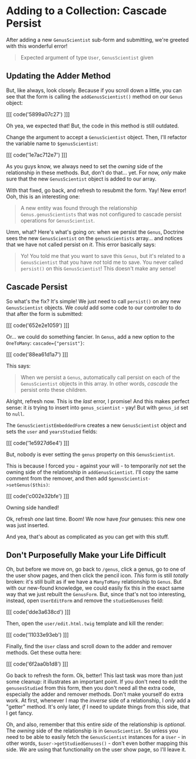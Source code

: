 # Adding to a Collection: Cascade Persist

After adding a new `GenusScientist` sub-form and submitting, we're greeted with
this wonderful error!

> Expected argument of type `User`, `GenusScientist` given

## Updating the Adder Method

But, like always, look closely. Because if you scroll down a little, you can see
that the form is calling the `addGenusScientist()` method on our `Genus` object:

[[[ code('5899a07c27') ]]]

Oh yea, we expected that! But, the code in this method is still outdated.

Change the argument to accept a `GenusScientist` object. Then, I'll refactor the variable
name to `$genusScientist`:

[[[ code('1e7ac712e7') ]]]

As you guys know, we always need to set the *owning* side of the relationship in
these methods. But, don't do that... yet. For now, *only* make sure that the new
`GenusScientist` object is added to our array.

With that fixed, go back, and refresh to resubmit the form. Yay! New error! Ooh,
this is an interesting one:

> A new entity was found through the relationship `Genus.genusScientists` that
> was not configured to cascade persist operations for `GenusScientist`.

Umm, what? Here's what's going on: when we persist the `Genus`, Doctrine sees the
new `GenusScientist` on the `genusScientists` array... and notices that we have
not called persist on *it*. This error basically says:

> Yo! You told me that you want to save this `Genus`, but it's related to a
> `GenusScientist` that you have *not* told me to save. You never called `persist()`
> on this `GenusScientist`! This doesn't make any sense!

## Cascade Persist

So what's the fix? It's simple! We just need to call `persist()` on any new `GenusScientist`
objects. We *could* add some code to our controller to do that after the form is
submitted:

[[[ code('652e2e1059') ]]]

Or... we could do something fancier. In `Genus`, add a new option to the `OneToMany`:
`cascade={"persist"}`:

[[[ code('88ea61d1a7') ]]]

This says: 

> When we persist a `Genus`, automatically call persist on each of the `GenusScientist`
> objects in this array. In other words, *cascade* the persist onto these children.

Alright, refresh now. This is the *last* error, I promise! And this makes perfect
sense: it *is* trying to insert into `genus_scientist` - yay! But with `genus_id`
set to `null`.

The `GenusScientistEmbeddedForm` creates a new `GenusScientist` object and sets
the `user` and `yearsStudied` fields:

[[[ code('1e5927d6e4') ]]]

But, nobody is ever setting the `genus` property on this `GenusScientist`.

This is because I forced you - against your will - to temporarily *not* set the
owning side of the relationship in `addGenusScientist`. I'll copy the same comment
from the remover, and then add `$genusScientist->setGenus($this)`:

[[[ code('c002e32bfe') ]]]

Owning side handled!

Ok, refresh *one* last time. Boom! We now have *four* genuses: this new one
was just inserted.

And yea, that's about as complicated as you can get with this stuff.

## Don't Purposefully Make your Life Difficult

Oh, but before we move on, go back to `/genus`, click a genus, go to one of the user
show pages, and then click the pencil icon. *This* form is still *totally* broken:
it's still built as if we have a `ManyToMany` relationship to `Genus`. But with our
new-found knowledge, we could easily fix this in the exact same way that we just
rebuilt the `GenusForm`. But, since that's not too interesting, instead, open
`UserEditForm` and remove the `studiedGenuses` field:

[[[ code('dde3a638cd') ]]]

Then, open the `user/edit.html.twig` template and kill the render:

[[[ code('11033e93eb') ]]]

Finally, find the `User` class and scroll down to the adder and remover methods.
Get these outta here:

[[[ code('6f2aa0b1d8') ]]]

Go back to refresh the form. Ok, better! This last task was more than just some cleanup:
it illustrates an important point. If you don't need to edit the `genusesStudied`
from this form, then you don't need all the extra code, especially the adder and
remover methods. Don't make yourself do extra work. At first, whenever I map the
*inverse* side of a relationship, I *only* add a "getter" method. It's only later,
*if* I need to update things from this side, that I get fancy.

Oh, and also, remember that this entire *side* of the relationship is *optional*. The
*owning* side of the relationship is in `GenusScientist`. So unless you need to be
able to easily fetch the `GenusScientist` instances for a `User` - in other words,
`$user->getStudiedGenuses()` -  don't even bother mapping this side. *We* are using
that functionality on the user show page, so I'll leave it.
